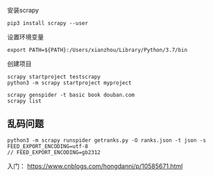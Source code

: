 

安装scrapy

```
pip3 install scrapy --user
```


设置环境变量
```
export PATH=${PATH}:/Users/xianzhou/Library/Python/3.7/bin
```


创建项目
```
scrapy startproject testscrapy
python3 -m scrapy startproject myproject
```

```
scrapy genspider -t basic book douban.com
scrapy list
```

## 乱码问题

```
python3 -m scrapy runspider getranks.py -O ranks.json -t json -s FEED_EXPORT_ENCODING=utf-8
// FEED_EXPORT_ENCODING=gb2312
```

入门： 
https://www.cnblogs.com/hongdanni/p/10585671.html